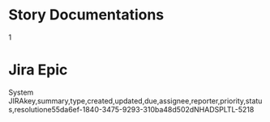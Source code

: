 # Story Documentations

1

# Jira Epic

System
JIRAkey,summary,type,created,updated,due,assignee,reporter,priority,status,resolutione55da6ef-1840-3475-9293-310ba48d502dNHADSPLTL-5218
